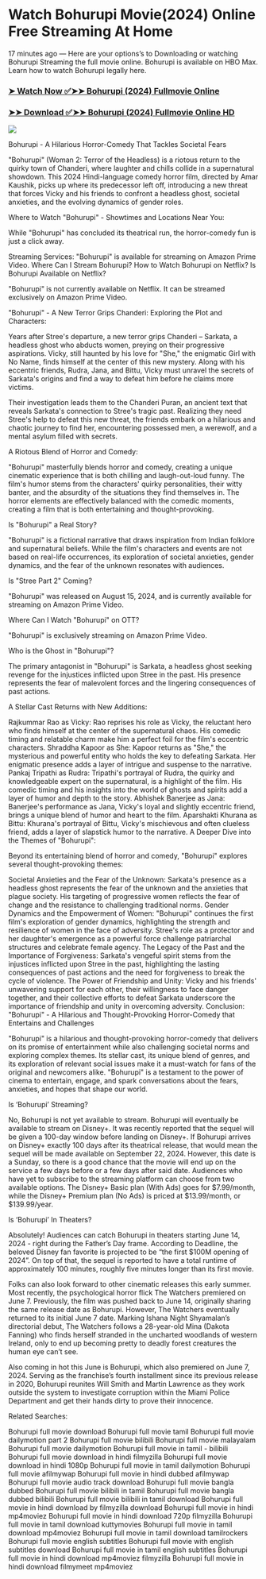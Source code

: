 # Watch Bohurupi Movie(2024) Online Free Streaming At Home
17 minutes ago — Here are your options’s to Downloading or watching Bohurupi Streaming the full movie online. Bohurupi is available on HBO Max. Learn how to watch Bohurupi legally here.


### [➤ Watch Now ✅➤➤ Bohurupi (2024) Fullmovie Online](https://t.co/Cs1Ri4T7I9)

### [➤➤ Download ✅➤➤ Bohurupi (2024) Fullmovie Online HD](https://t.co/Cs1Ri4T7I9)

<p dir="auto"><a href="https://t.co/Cs1Ri4T7I9" title="PLAY NOW" rel="nofollow"><img src="https://i.imgur.com/jhNGoEt.gif" style="max-width: 100%;"></a></p>


Bohurupi - A Hilarious Horror-Comedy That Tackles Societal Fears

"Bohurupi" (Woman 2: Terror of the Headless) is a riotous return to the quirky town of Chanderi, where laughter and chills collide in a supernatural showdown. This 2024 Hindi-language comedy horror film, directed by Amar Kaushik, picks up where its predecessor left off, introducing a new threat that forces Vicky and his friends to confront a headless ghost, societal anxieties, and the evolving dynamics of gender roles.

Where to Watch "Bohurupi" - Showtimes and Locations Near You:

While "Bohurupi" has concluded its theatrical run, the horror-comedy fun is just a click away.

Streaming Services: "Bohurupi" is available for streaming on Amazon Prime Video.
Where Can I Stream Bohurupi? How to Watch Bohurupi on Netflix? Is Bohurupi Available on Netflix?

"Bohurupi" is not currently available on Netflix. It can be streamed exclusively on Amazon Prime Video.

"Bohurupi" - A New Terror Grips Chanderi: Exploring the Plot and Characters:

Years after Stree's departure, a new terror grips Chanderi – Sarkata, a headless ghost who abducts women, preying on their progressive aspirations. Vicky, still haunted by his love for "She," the enigmatic Girl with No Name, finds himself at the center of this new mystery. Along with his eccentric friends, Rudra, Jana, and Bittu, Vicky must unravel the secrets of Sarkata's origins and find a way to defeat him before he claims more victims.

Their investigation leads them to the Chanderi Puran, an ancient text that reveals Sarkata's connection to Stree's tragic past. Realizing they need Stree's help to defeat this new threat, the friends embark on a hilarious and chaotic journey to find her, encountering possessed men, a werewolf, and a mental asylum filled with secrets.

A Riotous Blend of Horror and Comedy:

"Bohurupi" masterfully blends horror and comedy, creating a unique cinematic experience that is both chilling and laugh-out-loud funny. The film's humor stems from the characters' quirky personalities, their witty banter, and the absurdity of the situations they find themselves in. The horror elements are effectively balanced with the comedic moments, creating a film that is both entertaining and thought-provoking.

Is "Bohurupi" a Real Story?

"Bohurupi" is a fictional narrative that draws inspiration from Indian folklore and supernatural beliefs. While the film's characters and events are not based on real-life occurrences, its exploration of societal anxieties, gender dynamics, and the fear of the unknown resonates with audiences.

Is "Stree Part 2" Coming?

"Bohurupi" was released on August 15, 2024, and is currently available for streaming on Amazon Prime Video.

Where Can I Watch "Bohurupi" on OTT?

"Bohurupi" is exclusively streaming on Amazon Prime Video.

Who is the Ghost in "Bohurupi"?

The primary antagonist in "Bohurupi" is Sarkata, a headless ghost seeking revenge for the injustices inflicted upon Stree in the past. His presence represents the fear of malevolent forces and the lingering consequences of past actions.

A Stellar Cast Returns with New Additions:

Rajkummar Rao as Vicky: Rao reprises his role as Vicky, the reluctant hero who finds himself at the center of the supernatural chaos. His comedic timing and relatable charm make him a perfect foil for the film's eccentric characters.
Shraddha Kapoor as She: Kapoor returns as "She," the mysterious and powerful entity who holds the key to defeating Sarkata. Her enigmatic presence adds a layer of intrigue and suspense to the narrative.
Pankaj Tripathi as Rudra: Tripathi's portrayal of Rudra, the quirky and knowledgeable expert on the supernatural, is a highlight of the film. His comedic timing and his insights into the world of ghosts and spirits add a layer of humor and depth to the story.
Abhishek Banerjee as Jana: Banerjee's performance as Jana, Vicky's loyal and slightly eccentric friend, brings a unique blend of humor and heart to the film.
Aparshakti Khurana as Bittu: Khurana's portrayal of Bittu, Vicky's mischievous and often clueless friend, adds a layer of slapstick humor to the narrative.
A Deeper Dive into the Themes of "Bohurupi":

Beyond its entertaining blend of horror and comedy, "Bohurupi" explores several thought-provoking themes:

Societal Anxieties and the Fear of the Unknown: Sarkata's presence as a headless ghost represents the fear of the unknown and the anxieties that plague society. His targeting of progressive women reflects the fear of change and the resistance to challenging traditional norms.
Gender Dynamics and the Empowerment of Women: "Bohurupi" continues the first film's exploration of gender dynamics, highlighting the strength and resilience of women in the face of adversity. Stree's role as a protector and her daughter's emergence as a powerful force challenge patriarchal structures and celebrate female agency.
The Legacy of the Past and the Importance of Forgiveness: Sarkata's vengeful spirit stems from the injustices inflicted upon Stree in the past, highlighting the lasting consequences of past actions and the need for forgiveness to break the cycle of violence.
The Power of Friendship and Unity: Vicky and his friends' unwavering support for each other, their willingness to face danger together, and their collective efforts to defeat Sarkata underscore the importance of friendship and unity in overcoming adversity.
Conclusion: "Bohurupi" - A Hilarious and Thought-Provoking Horror-Comedy that Entertains and Challenges

"Bohurupi" is a hilarious and thought-provoking horror-comedy that delivers on its promise of entertainment while also challenging societal norms and exploring complex themes. Its stellar cast, its unique blend of genres, and its exploration of relevant social issues make it a must-watch for fans of the original and newcomers alike. "Bohurupi" is a testament to the power of cinema to entertain, engage, and spark conversations about the fears, anxieties, and hopes that shape our world.


Is ‘Bohurupi’ Streaming?

No, Bohurupi is not yet available to stream. Bohurupi will eventually be available to stream on Disney+. It was recently reported that the sequel will be given a 100-day window before landing on Disney+. If Bohurupi arrives on Disney+ exactly 100 days after its theatrical release, that would mean the sequel will be made available on September 22, 2024. However, this date is a Sunday, so there is a good chance that the movie will end up on the service a few days before or a few days after said date. Audiences who have yet to subscribe to the streaming platform can choose from two available options. The Disney+ Basic plan (With Ads) goes for $7.99/month, while the Disney+ Premium plan (No Ads) is priced at $13.99/month, or $139.99/year.

Is ‘Bohurupi’ In Theaters?

Absolutely! Audiences can catch Bohurupi in theaters starting June 14, 2024 - right during the Father’s Day frame. According to Deadline, the beloved Disney fan favorite is projected to be “the first $100M opening of 2024”. On top of that, the sequel is reported to have a total runtime of approximately 100 minutes, roughly five minutes longer than its first movie.

Folks can also look forward to other cinematic releases this early summer. Most recently, the psychological horror flick The Watchers premiered on June 7. Previously, the film was pushed back to June 14, originally sharing the same release date as Bohurupi. However, The Watchers eventually returned to its initial June 7 date. Marking Ishana Night Shyamalan’s directorial debut, The Watchers follows a 28-year-old Mina (Dakota Fanning) who finds herself stranded in the uncharted woodlands of western Ireland, only to end up becoming pretty to deadly forest creatures the human eye can’t see.

Also coming in hot this June is Bohurupi, which also premiered on June 7, 2024. Serving as the franchise’s fourth installment since its previous release in 2020, Bohurupi reunites Will Smith and Martin Lawrence as they work outside the system to investigate corruption within the Miami Police Department and get their hands dirty to prove their innocence.


Related Searches:

Bohurupi full movie download
Bohurupi full movie tamil
Bohurupi full movie dailymotion part 2
Bohurupi full movie bilibili
Bohurupi full movie malayalam
Bohurupi full movie dailymotion
Bohurupi full movie in tamil - bilibili
Bohurupi full movie download in hindi filmyzilla
Bohurupi full movie download in hindi 1080p
Bohurupi full movie in tamil dailymotion
Bohurupi full movie afilmywap
Bohurupi full movie in hindi dubbed afilmywap
Bohurupi full movie audio track download
Bohurupi full movie bangla dubbed
Bohurupi full movie bilibili in tamil
Bohurupi full movie bangla dubbed bilibili
Bohurupi full movie bilibili in tamil download
Bohurupi full movie in hindi download by filmyzilla
download Bohurupi full movie in hindi mp4moviez
Bohurupi full movie in hindi download 720p filmyzilla
Bohurupi full movie in tamil download kuttymovies
Bohurupi full movie in tamil download mp4moviez
Bohurupi full movie in tamil download tamilrockers
Bohurupi full movie english subtitles
Bohurupi full movie with english subtitles download
Bohurupi full movie in tamil english subtitles
Bohurupi full movie in hindi download mp4moviez filmyzilla
Bohurupi full movie in hindi download filmymeet mp4moviez
